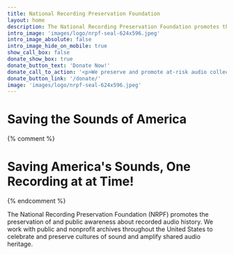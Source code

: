 ```yaml
---
title: National Recording Preservation Foundation
layout: home
description: The National Recording Preservation Foundation promotes the preservation and public awareness of the audio heritage and cultures of sound, with a focus on public and nonprofit archives throughout the United states.
intro_image: 'images/logo/nrpf-seal-624x596.jpeg'
intro_image_absolute: false
intro_image_hide_on_mobile: true
show_call_box: false
donate_show_box: true
donate_button_text: 'Donate Now!'
donate_call_to_action: '<p>We preserve and promote at-risk audio collections through grants and engaging programs. NRPF is a registered 501(c)(3) organization and donations are tax deductible.</p>'
donate_button_link: '/donate/'
image: 'images/logo/nrpf-seal-624x596.jpeg'
---
```


# Saving the Sounds of America

{% comment %}
# Saving America's Sounds, One Recording at at Time!
{% endcomment %}

The National Recording Preservation Foundation (NRPF) promotes the preservation of and public awareness about recorded audio history. We work with public and nonprofit archives throughout the United States to celebrate and preserve cultures of sound and amplify shared audio heritage.
